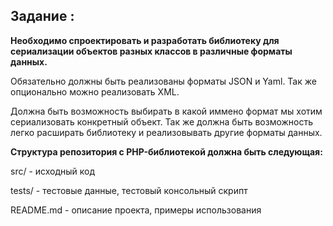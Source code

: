 <h2><b>Задание :</b></h2>
<b> Необходимо спроектировать и разработать библиотеку для сериализации объектов разных классов в различные форматы данных. </b>

Обязательно должны быть реализованы форматы JSON и Yaml. Так же опционально можно реализовать XML.

Должна быть возможность выбирать в какой иммено формат мы хотим сериализовать конкретный объект. Так же должна быть возможность легко расширать библиотеку и реализовывать другие форматы данных.

<b>Структура репозитория с PHP-библиотекой должна быть следующая:</b>

<p>src/ - исходный код</p>
<p>tests/ - тестовые данные, тестовый консольный скрипт</b>
<p>README.md - описание проекта, примеры использования</b>
